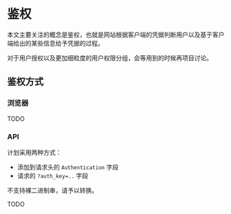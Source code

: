 # 鉴权

本文主要关注的概念是鉴权，也就是网站根据客户端的凭据判断用户以及基于客户端给出的某些信息给予凭据的过程。

对于用户授权以及更加细粒度的用户权限分组，会等用到的时候再项目讨论。

## 鉴权方式

### 浏览器

TODO

### API

计划采用两种方式：

* 添加到请求头的 `Authentication` 字段
* 请求的 `?auth_key=..` 字段

不支持裸二进制串，请予以转换。

TODO
